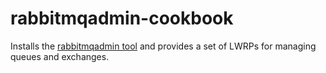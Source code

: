 # rabbitmqadmin-cookbook
Installs the [rabbitmqadmin tool][1] and provides a set of LWRPs for
managing queues and exchanges.

[1]: https://www.rabbitmq.com/management-cli.html

